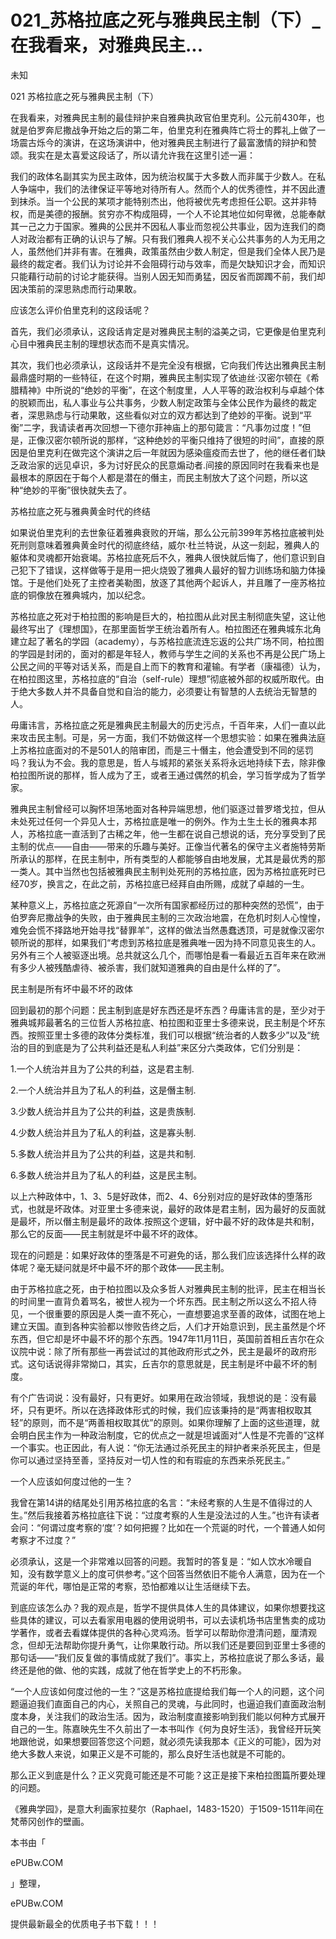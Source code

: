 # 021_苏格拉底之死与雅典民主制（下）_在我看来，对雅典民主...

未知

021 苏格拉底之死与雅典民主制（下）

在我看来，对雅典民主制的最佳辩护来自雅典执政官伯里克利。公元前430年，也就是伯罗奔尼撒战争开始之后的第二年，伯里克利在雅典阵亡将士的葬礼上做了一场震古烁今的演讲，在这场演讲中，他对雅典民主制进行了最富激情的辩护和赞颂。我实在是太喜爱这段话了，所以请允许我在这里引述一遍：

我们的政体名副其实为民主政体，因为统治权属于大多数人而非属于少数人。在私人争端中，我们的法律保证平等地对待所有人。然而个人的优秀德性，并不因此遭到抹杀。当一个公民的某项才能特别杰出，他将被优先考虑担任公职。这并非特权，而是美德的报酬。贫穷亦不构成阻碍，一个人不论其地位如何卑微，总能奉献其一己之力于国家。雅典的公民并不因私人事业而忽视公共事业，因为连我们的商人对政治都有正确的认识与了解。只有我们雅典人视不关心公共事务的人为无用之人，虽然他们并非有害。在雅典，政策虽然由少数人制定，但是我们全体人民乃是最终的裁定者。我们认为讨论并不会阻碍行动与效率，而是欠缺知识才会，而知识只能藉行动前的讨论才能获得。当别人因无知而勇猛，因反省而踯躅不前，我们却因决策前的深思熟虑而行动果敢。

应该怎么评价伯里克利的这段话呢？

首先，我们必须承认，这段话肯定是对雅典民主制的溢美之词，它更像是伯里克利心目中雅典民主制的理想状态而不是真实情况。

其次，我们也必须承认，这段话并不是完全没有根据，它向我们传达出雅典民主制最鼎盛时期的一些特征，在这个时期，雅典民主制实现了依迪丝·汉密尔顿在《希腊精神》中所说的“绝妙的平衡”，在这个制度里，人人平等的政治权利与卓越个体的脱颖而出，私人事业与公共事务，少数人制定政策与全体公民作为最终的裁定者，深思熟虑与行动果敢，这些看似对立的双方都达到了绝妙的平衡。说到“平衡”二字，我请读者再次回想一下德尔菲神庙上的那句箴言：“凡事勿过度！”但是，正像汉密尔顿所说的那样，“这种绝妙的平衡只维持了很短的时间”，直接的原因是伯里克利在做完这个演讲之后一年就因为感染瘟疫而去世了，他的继任者们缺乏政治家的远见卓识，多为讨好民众的民意煽动者.间接的原因同时在我看来也是最根本的原因在于每个人都是潜在的僭主，而民主制放大了这个问题，所以这种“绝妙的平衡”很快就失去了。

苏格拉底之死与雅典黄金时代的终结

如果说伯里克利的去世象征着雅典衰败的开端，那么公元前399年苏格拉底被判处死刑则意味着雅典黄金时代的彻底终结，威尔·杜兰特说，从这一刻起，雅典人的躯体和灵魂都开始衰竭。苏格拉底死后不久，雅典人很快就后悔了，他们意识到自己犯下了错误，这样做等于是用一把火烧毁了雅典人最好的智力训练场和脑力体操馆。于是他们处死了主控者美勒图，放逐了其他两个起诉人，并且雕了一座苏格拉底的铜像放在雅典城内，加以纪念。

苏格拉底之死对于柏拉图的影响是巨大的，柏拉图从此对民主制彻底失望，这让他最终写出了《理想国》，在那里面哲学王统治着所有人。柏拉图还在雅典城东北角建立起了著名的学园（academy），与苏格拉底流连忘返的公共广场不同，柏拉图的学园是封闭的，面对的都是年轻人，教师与学生之间的关系也不再是公民广场上公民之间的平等对话关系，而是自上而下的教育和灌输。有学者（康福德）认为，在柏拉图这里，苏格拉底的“自治（self-rule）理想”彻底被外部的权威所取代。由于绝大多数人并不具备自觉和自治的能力，必须要让有智慧的人去统治无智慧的人。

毋庸讳言，苏格拉底之死是雅典民主制最大的历史污点，千百年来，人们一直以此来攻击民主制。可是，另一方面，我们不妨做这样一个思想实验：如果在雅典法庭上苏格拉底面对的不是501人的陪审团，而是三十僭主，他会遭受到不同的惩罚吗？我认为不会。我的意思是，哲人与城邦的紧张关系将永远地持续下去，除非像柏拉图所说的那样，哲人成为了王，或者王通过偶然的机会，学习哲学成为了哲学家。

雅典民主制曾经可以胸怀坦荡地面对各种异端思想，他们驱逐过普罗塔戈拉，但从未处死过任何一个异见人士，苏格拉底是唯一的例外。作为土生土长的雅典本邦人，苏格拉底一直活到了古稀之年，他一生都在说自己想说的话，充分享受到了民主制的优点——自由——带来的乐趣与美好。正像当代著名的保守主义者施特劳斯所承认的那样，在民主制中，所有类型的人都能够自由地发展，尤其是最优秀的那一类人。其中当然也包括被雅典民主制判处死刑的苏格拉底，因为苏格拉底死时已经70岁，换言之，在此之前，苏格拉底已经拜自由所赐，成就了卓越的一生。

某种意义上，苏格拉底之死源自“一次所有国家都经历过的那种突然的恐慌”，由于伯罗奔尼撒战争的失败，由于雅典民主制的三次政治地震，在危机时刻人心惶惶，难免会慌不择路地开始寻找“替罪羊”，这样的做法当然愚蠢透顶，可是就像汉密尔顿所说的那样，如果我们“考虑到苏格拉底是雅典唯一因为持不同意见丧生的人。另外有三个人被驱逐出境。总共就这么几个，而哪怕是看一看最近五百年来在欧洲有多少人被残酷虐待、被杀害，我们就知道雅典的自由是什么样的了”。

民主制是所有坏中最不坏的政体

回到最初的那个问题：民主制到底是好东西还是坏东西？毋庸讳言的是，至少对于雅典城邦最著名的三位哲人苏格拉底、柏拉图和亚里士多德来说，民主制是个坏东西。按照亚里士多德的政体分类标准，我们可以根据“统治者的人数多少”以及“统治的目的到底是为了公共利益还是私人利益”来区分六类政体，它们分别是：

1.一个人统治并且为了公共的利益，这是君主制.

2.一个人统治并且为了私人的利益，这是僭主制.

3.少数人统治并且为了公共的利益，这是贵族制.

4.少数人统治并且为了私人的利益，这是寡头制.

5.多数人统治并且为了公共的利益，这是共和制.

6.多数人统治并且为了私人的利益，这是民主制。

以上六种政体中，1、3、5是好政体，而2、4、6分别对应的是好政体的堕落形式，也就是坏政体。对亚里士多德来说，最好的政体是君主制，因为最好的反面就是最坏，所以僭主制是最坏的政体.按照这个逻辑，好中最不好的政体是共和制，那么它的反面——民主制就是坏中最不坏的政体。

现在的问题是：如果好政体的堕落是不可避免的话，那么我们应该选择什么样的政体呢？毫无疑问就是坏中最不坏的那个政体——民主制。

由于苏格拉底之死，由于柏拉图以及众多哲人对雅典民主制的批评，民主在相当长的时间里一直背负着骂名，被世人视为一个坏东西。民主制之所以这么不招人待见，一个很重要的原因是人类一直不死心，一直想要追求至善的政体，试图在地上建立天国。直到各种实验都以惨败告终之后，人们才开始意识到，民主虽然是个坏东西，但它却是坏中最不坏的那个东西。1947年11月11日，英国前首相丘吉尔在众议院中说：除了所有那些一再尝试过的其他政府形式之外，民主是最坏的政府形式。这句话说得非常拗口，其实，丘吉尔的意思就是，民主制是坏中最不坏的制度。

有个广告词说：没有最好，只有更好。如果用在政治领域，我想说的是：没有最坏，只有更坏。所以在选择政体形式的时候，我们应该秉持的是“两害相权取其轻”的原则，而不是“两善相权取其优”的原则。如果你理解了上面的这些道理，就会明白民主作为一种政治制度，它的优点之一就是坦诚面对“人性是不完善的”这样一个事实。也正因此，有人说：“你无法通过杀死民主的辩护者来杀死民主，但是你可以通过坚持至善，坚持反对一切人性的和有瑕疵的东西来杀死民主。”

一个人应该如何度过他的一生？

我曾在第14讲的结尾处引用苏格拉底的名言：“未经考察的人生是不值得过的人生。”然后我接着苏格拉底往下说：“过度考察的人生是没法过的人生。”也许有读者会问：“何谓过度考察的‘度’？如何把握？比如在一个荒诞的时代，一个普通人如何考察才不过度？”

必须承认，这是一个非常难以回答的问题。我暂时的答复是：“如人饮水冷暖自知，没有数学意义上的度可供参考。”这个回答当然依旧不能令人满意，因为在一个荒诞的年代，哪怕是正常的考察，恐怕都难以让生活继续下去。

到底应该怎么办？我的观点是，哲学不提供具体人生的具体建议，如果你想要找这些具体的建议，可以去看家用电器的使用说明书，可以去读机场书店里售卖的成功学著作，或者去看媒体提供的各种心灵鸡汤。哲学可以帮助你澄清问题，厘清观念，但却无法帮助你提升勇气，让你果敢行动。所以我们还是要回到亚里士多德的那句话——“我们反复做的事情成就了我们”。事实上，苏格拉底说了那么多话，最终还是他的做、他的实践，成就了他在哲学史上的不朽形象。

“一个人应该如何度过他的一生？”这是苏格拉底提给我们每一个人的问题，这个问题逼迫我们直面自己的内心，关照自己的灵魂，与此同时，也逼迫我们直面政治制度本身，关注我们的政治生活。因为，政治制度直接影响到我们能以何种方式展开自己的一生。陈嘉映先生不久前出了一本书叫作《何为良好生活》，我曾经开玩笑地跟他说，如果想要回答您这个问题，就必须先读我那本《正义的可能》，因为对绝大多数人来说，如果正义是不可能的，那么良好生活也就是不可能的。

那么正义到底是什么？正义究竟可能还是不可能？这正是接下来柏拉图篇所要处理的问题。

《雅典学园》，是意大利画家拉斐尔（Raphael，1483-1520）于1509-1511年间在梵蒂冈创作的壁画。

本书由「

ePUBw.COM

」整理，

ePUBw.COM

提供最新最全的优质电子书下载！！！